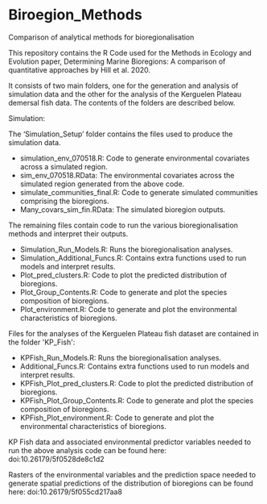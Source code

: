 # Biroegion_Methods
Comparison of analytical methods for bioregionalisation

This repository contains the R Code used for the Methods in Ecology and Evolution paper, Determining Marine Bioregions: A comparison of quantitative approaches by Hill et al. 2020.

It consists of two main folders, one for the generation and analysis of simulation data and the other for the analysis of the Kerguelen Plateau demersal fish data.
The contents of the folders are described below.

Simulation:

The ‘Simulation_Setup’ folder contains the files used to produce the simulation data.
- simulation_env_070518.R: Code to generate environmental covariates across a simulated region.
- sim_env_070518.RData: The environmental covariates across the simulated region generated from the above code.
- simulate_communities_final.R: Code to generate simulated communities comprising the bioregions.
- Many_covars_sim_fin.RData: The simulated bioregion outputs.

The remaining files contain code to run the various bioregionalisation methods and interpret their outputs.
- Simulation_Run_Models.R: Runs the bioregionalisation analyses.
- Simulation_Additional_Funcs.R: Contains extra functions used to run models and interpret results.
- Plot_pred_clusters.R: Code to plot the predicted distribution of bioregions.
- Plot_Group_Contents.R: Code to generate and plot the species composition of bioregions.
- Plot_environment.R: Code to generate and plot the environmental characteristics of bioregions.


Files for the analyses of the Kerguelen Plateau fish dataset are contained in the folder 'KP_Fish':
- KPFish_Run_Models.R: Runs the bioregionalisation analyses.
- Additional_Funcs.R: Contains extra functions used to run models and interpret results.
- KPFish_Plot_pred_clusters.R: Code to plot the predicted distribution of bioregions.
- KPFish_Plot_Group_Contents.R: Code to generate and plot the species composition of bioregions.
- KPFish_Plot_environment.R: Code to generate and plot the environmental characteristics of bioregions.

KP Fish data and associated environmental predictor variables needed to run the above analysis code can be found here:
doi:10.26179/5f0528de8c1d2

Rasters of the environmental variables and the prediction space needed to generate spatial predictions of the distribution of bioregions can be found here:
doi:10.26179/5f055cd217aa8
